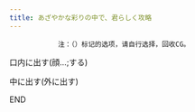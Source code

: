 ```yaml
---
title: あざやかな彩りの中で、君らしく攻略
---
```


                注：（）标记的选项，请自行选择，回收CG。



口内に出す(顔…;する)

中に出す(外に出す)



END


              
